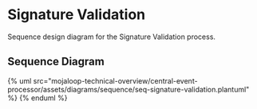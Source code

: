 # Signature Validation

Sequence design diagram for the Signature Validation process.

## Sequence Diagram

{% uml src="mojaloop-technical-overview/central-event-processor/assets/diagrams/sequence/seq-signature-validation.plantuml" %}
{% enduml %}